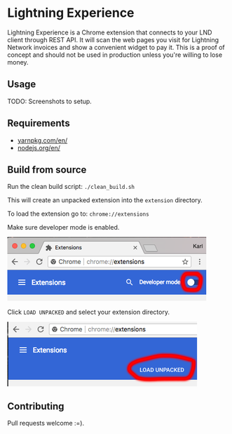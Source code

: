 # Lightning Experience
Lightning Experience is a Chrome extension that connects to your LND client through REST API. It will scan the web pages you visit for Lightning Network invoices and show a convenient widget to pay it. This is a proof of concept and should not be used in production unless you're willing to lose money.

## Usage
TODO: Screenshots to setup.

## Requirements
* [yarnpkg.com/en/](https://yarnpkg.com/en/)
* [nodejs.org/en/](https://nodejs.org/en/)

## Build from source
Run the clean build script:
`./clean_build.sh`

This will create an unpacked extension into the `extension` directory.

To load the extension go to:
`chrome://extensions`

Make sure developer mode is enabled.

![DEVELOPER MODE](docs/images/developer-mode.png)

Click `LOAD UNPACKED` and select your extension directory.

![LOAD UNPACKED](docs/images/load-unpacked.png)



## Contributing
Pull requests welcome :=).
